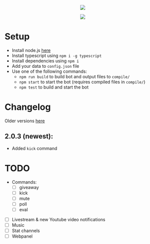 <p align="center">
    <img src="https://i.imgur.com/epINEbt.png">
</p>
<p align="center">
    <img src="https://img.shields.io/badge/version-2.0.2-blue.svg">
</p>

# Setup
- Install node.js [here](https://nodejs.org/)
- Install typescript using `npm i -g typescript`
- Install dependencies using `npm i`
- Add your data to `config.json` file
- Use one of the following commands:
    - `npm run build` to build bot and output files to `compile/`
    - `npm start` to start the bot (requires compiled files in `compile/`)
    - `npm test` to build and start the bot

# Changelog
Older versions [here](CHANGELOG.md)
## 2.0.3 (newest):
- Added `kick` command

# TODO
- Commands:
    - [ ] giveaway
    - [ ] kick
    - [ ] mute
    - [ ] poll
    - [ ] eval
- [ ] Livestream & new Youtube video notifications
- [ ] Music
- [ ] Stat channels
- [ ] Webpanel
